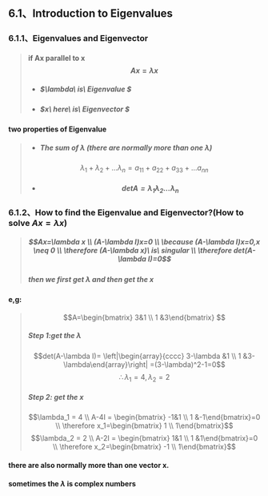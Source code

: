 ## 6.1、Introduction to Eigenvalues
### 6.1.1、Eigenvalues and Eigenvector
> #### if Ax parallel to x $$Ax= \lambda x $$
> - ##### $\lambda\  is\ Eigenvalue  $
> - ##### $x\ here\  is\ Eigenvector  $
#### two properties of Eigenvalue
> - ##### The sum of $\lambda$ (there are normally more than one $\lambda$)
>$$\lambda_1+\lambda_2+...\lambda_n = a_{11}+a_{22}+a_{33}+...a_{nn}$$
> - ##### $$detA=\lambda_1 \lambda_2 ...\lambda_n$$

### 6.1.2、How to find the Eigenvalue and Eigenvector?(How to solve $Ax=\lambda x$)
> ##### $$Ax=\lambda x \\ (A-\lambda I)x=0 \\ \because (A-\lambda I)x=0,x \neq 0 \\ \therefore (A-\lambda x)\ is\ singular \\ \therefore det(A-\lambda I)=0$$
> ##### then we first get $\lambda$ and then get the x
#### e,g:
> $$A=\begin{bmatrix} 3&1 \\ 1 &3\end{bmatrix} $$
> ##### Step 1:get the $\lambda$
> $$det(A-\lambda I)= \left|\begin{array}{cccc}
3-\lambda &1 \\ 1 &3-\lambda\end{array}\right|
=(3-\lambda)^2-1=0$$
> $$\therefore \lambda_1=4,\lambda_2=2$$
> ##### Step 2: get the $x$
> $$\lambda_1 = 4 \\ A-4I = \begin{bmatrix} -1&1 \\ 1 &-1\end{bmatrix}=0 \\ \therefore x_1=\begin{bmatrix} 1 \\ 1\end{bmatrix}$$
> $$\lambda_2 = 2 \\ A-2I = \begin{bmatrix} 1&1 \\ 1 &1\end{bmatrix}=0 \\ \therefore x_2=\begin{bmatrix} -1 \\ 1\end{bmatrix}$$

#### there are also normally more than one vector x.
#### sometimes the $\lambda$ is complex numbers
